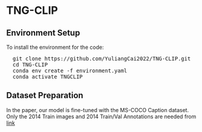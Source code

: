 # TNG-CLIP

## Environment Setup
To install the environment for the code:
<pre>
  git clone https://github.com/YuliangCai2022/TNG-CLIP.git
  cd TNG-CLIP
  conda env create -f environment.yaml
  conda activate TNGCLIP
</pre>

## Dataset Preparation
In the paper, our model is fine-tuned with the MS-COCO Caption dataset. Only the 2014 Train images and 2014 Train/Val Annotations are needed from [link](https://cocodataset.org/#download)
